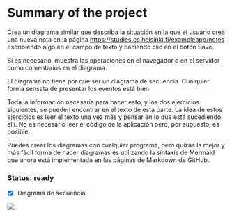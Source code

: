 # Summary of the project

Crea un diagrama similar que describa la situación en la que el usuario crea una nueva nota en la página https://studies.cs.helsinki.fi/exampleapp/notes escribiendo algo en el campo de texto y haciendo clic en el botón Save.

Si es necesario, muestra las operaciones en el navegador o en el servidor como comentarios en el diagrama.

El diagrama no tiene por qué ser un diagrama de secuencia. Cualquier forma sensata de presentar los eventos está bien.

Toda la información necesaria para hacer esto, y los dos ejercicios siguientes, se pueden encontrar en el texto de esta parte. La idea de estos ejercicios es leer el texto una vez más y pensar en lo que está sucediendo allí. No es necesario leer el código de la aplicación pero, por supuesto, es posible.

Puedes crear los diagramas con cualquier programa, pero quizás la mejor y más fácil forma de hacer diagramas es utilizando la sintaxis de Mermaid que ahora está implementada en las páginas de Markdown de GitHub.


### Status: **ready**
- [x] Diagrama de secuencia

[![](https://mermaid.ink/img/pako:eNq9VMlu2zAQ_ZUBz7YsyXFk65BLW7QImqSAc2oUFAw5sthIpEpSWWr43zMSbXcJuhhddBAozuObx6eZWTNhJLKcFdrhpw61wJeKryxvCg30tNx6JVTLtQdRK9T--b5De4e20CES3gE7PjkJwRzeXSwvofK-dflk4nwnFbpIuKjC2il9q6JSTfCBN22NvG0nGu8_aOMRrtYFSdS-z8xyKNipcR3CubEKV7xgm-uQkAuv7jgd2KnpN8Maxiewk_HCYg8ieujpA-y8T2TVqvJgyj3UVzsyEMMpB3x_EO6VrwbIV_LA3HiuNEoorWmGaGlsA1xL4FI6wkriIeB9pUQFyg0Y0VlL52GIDYIkPrvOD2x9_eogV0m5-6VfY-IPiXJ4c3n2FqQRXbP_9f9KXEPWUfgwfYN_zkGpavwP8j4eru6U3_GlsKr1vyPy21Lc8Vz2txzW4Dx1ngN8QNF5pVff5-jbmfY4ZUMvKgwldrq8OP9SlH_VF6paTr4YfZAzV2v4eV-P9s3SB9M4PRon44RaZzOCKIrg-k-NDA5u_RG8rm-4uIWy08RndLCQ2lKiDZBt7-z42Yg1aKkoJA3Pdb9XMII1W8GS29uChuqGcLzzZvmoBcu97XDErOlWFctLXjv66tr-mtuhu4OgVN7YszCayaZSrYiIpi3L1-yB5el0ESVJdpzNsnmSzkbskeXJPI5m8yydx2k2PZpms82IfTaGOOMoWyRpOpvHi3k8PU7jxcD1fgj2CTdPD9gOcQ?type=png)](https://mermaid.live/edit#pako:eNq9VMlu2zAQ_ZUBz7YsyXFk65BLW7QImqSAc2oUFAw5sthIpEpSWWr43zMSbXcJuhhddBAozuObx6eZWTNhJLKcFdrhpw61wJeKryxvCg30tNx6JVTLtQdRK9T--b5De4e20CES3gE7PjkJwRzeXSwvofK-dflk4nwnFbpIuKjC2il9q6JSTfCBN22NvG0nGu8_aOMRrtYFSdS-z8xyKNipcR3CubEKV7xgm-uQkAuv7jgd2KnpN8Maxiewk_HCYg8ieujpA-y8T2TVqvJgyj3UVzsyEMMpB3x_EO6VrwbIV_LA3HiuNEoorWmGaGlsA1xL4FI6wkriIeB9pUQFyg0Y0VlL52GIDYIkPrvOD2x9_eogV0m5-6VfY-IPiXJ4c3n2FqQRXbP_9f9KXEPWUfgwfYN_zkGpavwP8j4eru6U3_GlsKr1vyPy21Lc8Vz2txzW4Dx1ngN8QNF5pVff5-jbmfY4ZUMvKgwldrq8OP9SlH_VF6paTr4YfZAzV2v4eV-P9s3SB9M4PRon44RaZzOCKIrg-k-NDA5u_RG8rm-4uIWy08RndLCQ2lKiDZBt7-z42Yg1aKkoJA3Pdb9XMII1W8GS29uChuqGcLzzZvmoBcu97XDErOlWFctLXjv66tr-mtuhu4OgVN7YszCayaZSrYiIpi3L1-yB5el0ESVJdpzNsnmSzkbskeXJPI5m8yydx2k2PZpms82IfTaGOOMoWyRpOpvHi3k8PU7jxcD1fgj2CTdPD9gOcQ)